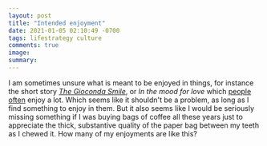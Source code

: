 ```yaml
---
layout: post
title: "Intended enjoyment"
date: 2021-01-05 02:10:49 -0700
tags: lifestrategy culture
comments: true
image:
summary:
---
```

I am sometimes unsure what is meant to be enjoyed in things, for instance the short story [*The Gioconda Smile*](https://worldspiritsockpuppet.com/2021/01/04/giaconda-smile.html), or *In the mood for love* which [people](https://www.theguardian.com/film/2019/sep/13/100-best-films-movies-of-the-21st-century) [often](https://en.wikipedia.org/wiki/List_of_films_considered_the_best) enjoy a lot. Which seems like it shouldn't be a problem, as long as I find something to enjoy in them. But it also seems like I would be seriously missing something if I was buying bags of coffee all these years just to appreciate the thick, substantive quality of the paper bag between my teeth as I chewed it. How many of my enjoyments are like this?
